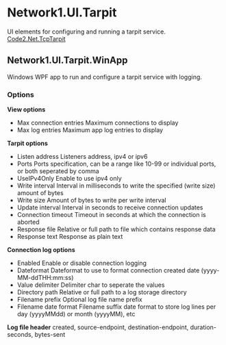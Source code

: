 # Network1.UI.Tarpit
UI elements for configuring and running a tarpit service.
[Code2.Net.TcpTarpit](https://github.com/2code-it/Code2.Net.TcpTarpit)

## Network1.UI.Tarpit.WinApp
Windows WPF app to run and configure a tarpit service with logging.


### Options
**View options** 
- Max connection entries
Maximum connections to display
- Max log entries
Maximum app log entries to display

**Tarpit options**
- Listen address
Listeners address, ipv4 or ipv6
- Ports
Ports specification, can be a range like 10-99 or individual ports, or both seperated by comma
- UseIPv4Only
Enable to use ipv4 only
- Write interval
Interval in milliseconds to write the specified (write size) amount of bytes
- Write size
Amount of bytes to write per write interval
- Update interval
Interval in seconds to receive connection updates
- Connection timeout
Timeout in seconds at which the connection is aborted
- Response file
Relative or full path to file which contains response data
- Response text
Response as plain text

**Connection log options**
- Enabled
Enable or disable connection logging
- Dateformat
Dateformat to use to format connection created date (yyyy-MM-ddTHH:mm:ss)
- Value delimiter
Delimiter char to seperate the values
- Directory path
Relative or full path to a log storage directory
- Filename prefix
Optional log file name prefix
- Filename date format
Filename suffix date format to store log lines per day (yyyyMMdd) or month (yyyyMM), etc

**Log file header**
created, source-endpoint, destination-endpoint, duration-seconds, bytes-sent